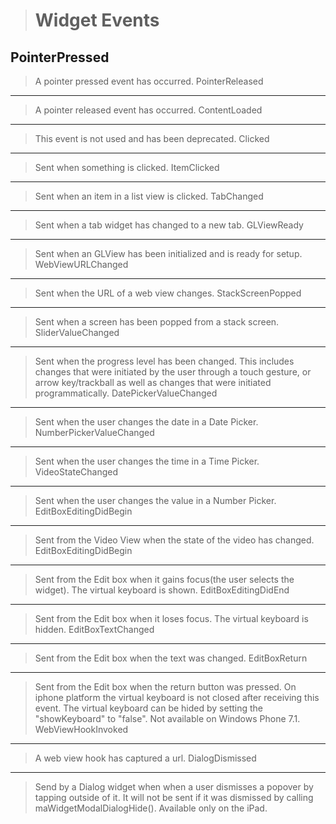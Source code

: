 >Widget Events
>=============
>
PointerPressed
--------------
>A pointer pressed event has occurred.
PointerReleased
----------------
>A pointer released event has occurred.
ContentLoaded
--------------
>This event is not used and has been deprecated.
Clicked
--------
>Sent when something is clicked.
ItemClicked
------------
>Sent when an item in a list view is clicked.
TabChanged
-----------
>Sent when a tab widget has changed to a new tab.
GLViewReady
------------
>Sent when an GLView has been initialized and is ready for setup.
WebViewURLChanged
------------------
>Sent when the URL of a web view changes.
StackScreenPopped
------------------
>Sent when a screen has been popped from a stack screen.
SliderValueChanged
-------------------
>Sent when the progress level has been changed. This includes changes that were initiated by the user through a touch gesture, or arrow key/trackball as well as changes that were initiated programmatically.
DatePickerValueChanged
-----------------------
>Sent when the user changes the date in a Date Picker.
NumberPickerValueChanged
-------------------------
>Sent when the user changes the time in a Time Picker.
VideoStateChanged
------------------
>Sent when the user changes the value in a Number Picker.
EditBoxEditingDidBegin
-----------------------
>Sent from the Video View when the state of the video has changed.
EditBoxEditingDidBegin
-----------------------
>Sent from the Edit box when it gains focus(the user selects the widget). The virtual keyboard is shown.
EditBoxEditingDidEnd
---------------------
>Sent from the Edit box when it loses focus. The virtual keyboard is hidden.
EditBoxTextChanged
-------------------
>Sent from the Edit box when the text was changed.
EditBoxReturn
--------------
>Sent from the Edit box when the return button was pressed. On iphone platform the virtual keyboard is not closed after receiving this event. The virtual keyboard can be hided by setting the "showKeyboard" to "false". Not available on Windows Phone 7.1.
WebViewHookInvoked
-------------------
>A web view hook has captured a url.
DialogDismissed
----------------
>Send by a Dialog widget when when a user dismisses a popover by tapping outside of it. It will not be sent if it was dismissed by calling maWidgetModalDialogHide(). Available only on the iPad.
